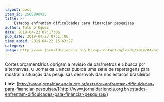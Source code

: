 ```yaml
---
layout: post
item_id: 2568890915
title: >-
    Estados enfrentam dificuldades para financiar pesquisas
author: Tatu D'Oquei
date: 2019-04-23 07:17:06
pub_date: 2019-04-23 07:17:06
time_added: 2019-04-22 15:43:27
category: 
image: http://www.jornaldaciencia.org.br/wp-content/uploads/2019/04/mcti-esplanada.jpg
---
```


Cortes orçamentários obrigam a revisão de parâmetros e a busca por alternativas. O Jornal da Ciência publica uma série de reportagens para mostrar a situação das pesquisas desenvolvidas nos estados brasileiros

**Link:** [http://www.jornaldaciencia.org.br/estados-enfrentam-dificuldades-para-financiar-pesquisas/](http://www.jornaldaciencia.org.br/estados-enfrentam-dificuldades-para-financiar-pesquisas/)

